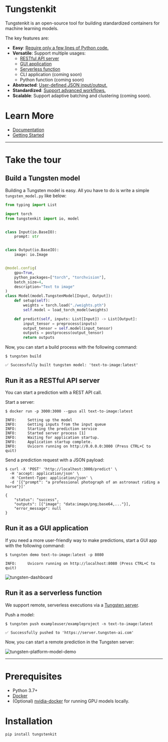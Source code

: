 # Tungstenkit
Tungstenkit is an open-source tool for building standardized containers for machine learning models.

The key features are:

- **Easy**: [Require only a few lines of Python code.](#build-a-tungsten-model)
- **Versatile**: Support multiple usages:
    - [RESTful API server](#run-it-as-a-restful-api-server)
    - [GUI application](#run-it-as-a-gui-application)
    - [Serverless function](#run-it-as-a-serverless-function)
    - CLI application (coming soon)
    - Python function (coming soon)
- **Abstracted**: [User-defined JSON input/output.](#run-it-as-a-restful-api-server)
- **Standardized**: [Support advanced workflows.](#run-it-as-a-restful-api-server)
- **Scalable**: Support adaptive batching and clustering (coming soon).

# Learn More
- [Documentation](https://tungsten-ai.github.io/docs)
- [Getting Started](https://tungsten-ai.github.io/docs/tungsten_model/getting_started/)

---


# Take the tour
## Build a Tungsten model
Building a Tungsten model is easy. All you have to do is write a simple ``tungsten_model.py`` like below:

```python
from typing import List

import torch
from tungstenkit import io, model


class Input(io.BaseIO):
    prompt: str


class Output(io.BaseIO):
    image: io.Image


@model.config(
    gpu=True,
    python_packages=["torch", "torchvision"],
    batch_size=4,
    description="Text to image"
)
class Model(model.TungstenModel[Input, Output]):
    def setup(self):
        weights = torch.load("./weights.pth")
        self.model = load_torch_model(weights)

    def predict(self, inputs: List[Input]) -> List[Output]:
        input_tensor = preprocess(inputs)
        output_tensor = self.model(input_tensor)
        outputs = postprocess(output_tensor)
        return outputs
```

Now, you can start a build process with the following command:
```console
$ tungsten build

✅ Successfully built tungsten model: 'text-to-image:latest'
```


## Run it as a RESTful API server

You can start a prediction with a REST API call.

Start a server:

```console
$ docker run -p 3000:3000 --gpus all text-to-image:latest

INFO:     Setting up the model
INFO:     Getting inputs from the input queue
INFO:     Starting the prediction service
INFO:     Started server process [1]
INFO:     Waiting for application startup.
INFO:     Application startup complete.
INFO:     Uvicorn running on http://0.0.0.0:3000 (Press CTRL+C to quit)
```

Send a prediction request with a JSON payload:

```console
$ curl -X 'POST' 'http://localhost:3000/predict' \
  -H 'accept: application/json' \
  -H 'Content-Type: application/json' \
  -d '[{"prompt": "a professional photograph of an astronaut riding a horse"}]'

{
    "status": "success",
    "outputs": [{"image": "data:image/png;base64,..."}],
    "error_message": null
}
```

## Run it as a GUI application
If you need a more user-friendly way to make predictions, start a GUI app with the following command:

```console
$ tungsten demo text-to-image:latest -p 8080

INFO:     Uvicorn running on http://localhost:8080 (Press CTRL+C to quit)
```

![tungsten-dashboard](https://github.com/tungsten-ai/assets/blob/main/common/local-model-demo.gif?raw=true "Tungsten Dashboard")

## Run it as a serverless function
We support remote, serverless executions via a [Tungsten server](https://tungsten-ai.github.io/docs/#tungsten-server).

Push a model:

```console
$ tungsten push exampleuser/exampleproject -n text-to-image:latest

✅ Successfully pushed to 'https://server.tungsten-ai.com'
```

Now, you can start a remote prediction in the Tungsten server:

![tungsten-platform-model-demo](https://github.com/tungsten-ai/assets/blob/main/common/platform-model-demo.gif?raw=true "Tungsten Platform Model Demo")

---

# Prerequisites
- Python 3.7+
- [Docker](https://docs.docker.com/engine/install/)
- (Optional) [nvidia-docker](https://docs.nvidia.com/datacenter/cloud-native/container-toolkit/install-guide.html#docker) for running GPU models locally. 


# Installation
```shell
pip install tungstenkit
```
